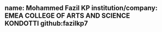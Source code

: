 name: Mohammed Fazil KP
institution/company: EMEA COLLEGE OF ARTS AND SCIENCE KONDOTTI
github:fazilkp7
---
